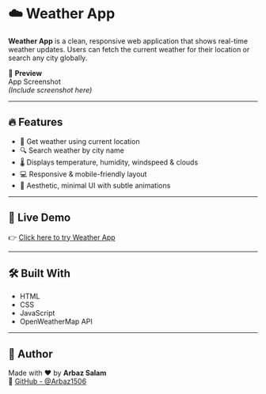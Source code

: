 # ☁️ Weather App

**Weather App** is a clean, responsive web application that shows real-time weather updates. Users can fetch the current weather for their location or search any city globally.

📸 **Preview**  
App Screenshot  
*(Include screenshot here)*

---

## 🔥 Features

- 📍 Get weather using current location
- 🔍 Search weather by city name
- 🌡️ Displays temperature, humidity, windspeed & clouds
- 💻 Responsive & mobile-friendly layout
- 🎨 Aesthetic, minimal UI with subtle animations

---

## 🚀 Live Demo

👉 [Click here to try Weather App](https://github.com/Arbaz1506/weather-app)

---

## 🛠️ Built With

- HTML  
- CSS  
- JavaScript  
- OpenWeatherMap API

---

## 📌 Author

Made with ❤️ by **Arbaz Salam**  
🔗 [GitHub - @Arbaz1506](https://github.com/Arbaz1506)
